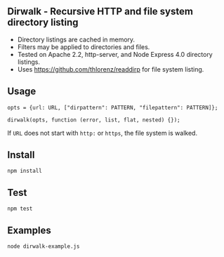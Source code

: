 ## Dirwalk - Recursive HTTP and file system directory listing

- Directory listings are cached in memory.
- Filters may be applied to directories and files.
- Tested on Apache 2.2, http-server, and Node Express 4.0 directory listings.
- Uses https://github.com/thlorenz/readdirp for file system listing.

## Usage

```
opts = {url: URL, ["dirpattern": PATTERN, "filepattern": PATTERN]};

dirwalk(opts, function (error, list, flat, nested) {});
```

If `URL` does not start with `http:` or `https`, the file system is walked.

## Install

```
npm install
```

## Test
```
npm test
```

## Examples

```
node dirwalk-example.js
```
